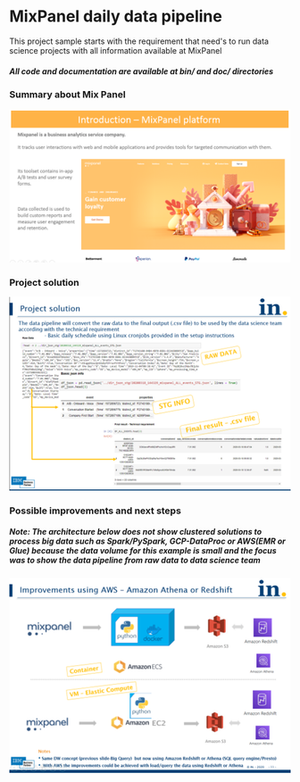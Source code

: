 # MixPanel daily data pipeline

This project sample starts with the requirement that need's to run data science projects with all information available at MixPanel

##### All code and documentation are available at bin/ and doc/ directories

### Summary about Mix Panel
![doc/img/README-1-Mixpanel.PNG](./doc/img/README-1-Mixpanel.PNG)


### Project solution
![doc/img/README-2-project-solution.PNG](./doc/img/README-2-project-solution.PNG)


### Possible improvements and next steps
##### Note: The architecture below does not show clustered solutions to process big data such as Spark/PySpark, GCP-DataProc or AWS(EMR or Glue) because the data volume for this example is small and the focus was to show the data pipeline from raw data to data science team
![doc/img/README-5-aws.PNG](./doc/img/README-5-aws.PNG)


